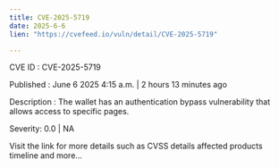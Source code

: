 ```yaml
---
title: CVE-2025-5719
date: 2025-6-6
lien: "https://cvefeed.io/vuln/detail/CVE-2025-5719"

---
```


CVE ID : CVE-2025-5719

Published :  June 6
2025
4:15 a.m. | 2 hours
13 minutes ago

Description : The wallet has an authentication bypass vulnerability that allows access to specific pages.

Severity: 0.0 | NA

Visit the link for more details
such as CVSS details
affected products
timeline
and more...
